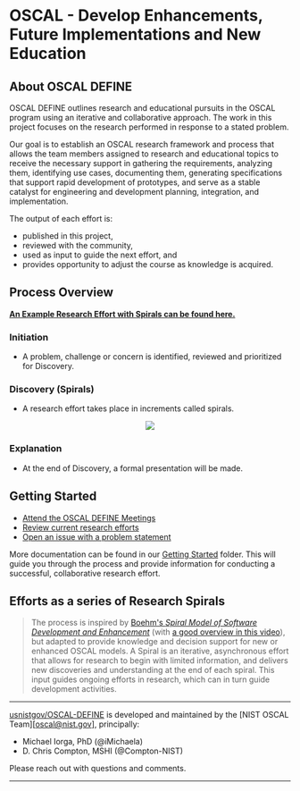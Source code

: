 # OSCAL - **D**evelop **E**nhancements, **F**uture **I**mplementations and **N**ew **E**ducation

## About OSCAL DEFINE

OSCAL DEFINE outlines research and educational pursuits in the OSCAL program using an iterative and collaborative approach. The work in this project focuses on the research performed in response to a stated problem.

Our goal is to establish an OSCAL research framework and process that allows the team members assigned to research and educational topics to receive the necessary support in gathering the requirements, analyzing them, identifying use cases, documenting them, generating specifications that support rapid development of prototypes, and serve as a stable catalyst for engineering and development planning, integration, and implementation.

The output of each effort is:

- published in this project, 
- reviewed with the community, 
- used as input to guide the next effort, and 
- provides opportunity to adjust the course as knowledge is acquired.

## Process Overview

**[An Example Research Effort with Spirals can be found here.](getting-started/GUIDED-TOUR.md)**

### Initiation

- A problem, challenge or concern is identified, reviewed and prioritized for Discovery.

### Discovery (Spirals)

- A research effort takes place in increments called spirals.

<p align="center">
  <img src="https://user-images.githubusercontent.com/107055718/225630406-ab1a064d-5f5d-4053-b80f-7d1ae793f8cd.png">
</p>

### Explanation

- At the end of Discovery, a formal presentation will be made.

## Getting Started

- [Attend the OSCAL DEFINE Meetings](https://pages.nist.gov/OSCAL/contribute/define-meeting/)
- [Review current research efforts](https://github.com/usnistgov/OSCAL-DEFINE/tree/main/research-2023)
- [Open an issue with a problem statement](https://github.com/usnistgov/OSCAL-DEFINE/issues/new)

More documentation can be found in our [Getting Started](getting-started/) folder.  This will guide you through the process and provide information for conducting a successful, collaborative research effort.

## Efforts as a series of Research Spirals

> The process is inspired by [Boehm's *Spiral Model of Software Development and Enhancement*](https://ieeexplore.ieee.org/document/59) (with [a good overview in this video](https://www.youtube.com/watch?v=mp22SDTnsQQ)), but adapted to provide knowledge and decision support for new or enhanced OSCAL models.  A Spiral is an iterative, asynchronous effort that allows for research to begin with limited information, and delivers new discoveries and understanding at the end of each spiral.  This input guides ongoing efforts in research, which can in turn guide development activities.

---

[usnistgov/OSCAL-DEFINE][gh-osr] is developed and maintained by the [NIST OSCAL Team][oscal@nist.gov], principally:

- Michael Iorga, PhD (@iMichaela)
- D. Chris Compton, MSHI (@Compton-NIST)

Please reach out with questions and comments.


---

[gh-osr]: https://github.com/usnistgov/OSCAL-DEFINE/

